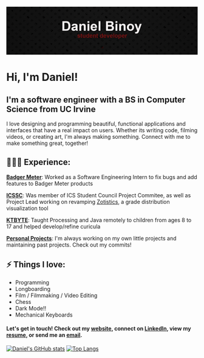 [![Banner Image](banner.png)](https://binoy.co)

# Hi, I'm Daniel!
## I'm a software engineer with a BS in Computer Science from UC Irvine
I love designing and programming  beautiful, functional applications and interfaces that have a real impact on users. Whether its writing code, filming videos, or creating art, I'm always making something. Connect with me to make something great, together! 

## 👨🏾‍💻 Experience: 

[**Badger Meter**][badgermeter]: Worked as a Software Engineering Intern to fix bugs and add features to Badger Meter products

[**ICSSC**][icssc]: Was member of ICS Student Council Project Commitee, as well as Project Lead working on revamping [Zotistics][zotistics], a grade distribution visualization tool

[**KTBYTE**][ktbyte]: Taught Processing and Java remotely to children from ages 8 to 17 and helped develop/refine curicula

[**Personal Projects**][projects]: I'm always working on my own little projects and maintaining past projects. Check out my commits!
 
## ⚡ Things I love:
 - Programming 
 - Longboarding
 - Film / Filmmaking / Video Editing
 - Chess
 - Dark Mode!!
 - Mechanical Keyboards
 
#### Let's get in touch! Check out my [website][website], connect on [LinkedIn][linkedin], view my [resume][resume], or send me an [email][email].

[![Daniel's GitHub stats](https://github-readme-stats.vercel.app/api?username=binoy-d)](https://github.com/anuraghazra/github-readme-stats)
[![Top Langs](https://github-readme-stats.vercel.app/api/top-langs/?username=anuraghazra)](https://github.com/anuraghazra/github-readme-stats)

[website]: https://www.binoy.co
[linkedin]: https://www.linkedin.com/in/binoy-d/
[resume]: https://www.binoy.co/files/resume.pdf
[email]: mailto:dbinoy15@gmail.com
[icssc]: https://studentcouncil.ics.uci.edu/
[curicular]: https://www.curicular.com/
[ktbyte]: https://www.ktbyte.com/
[badgermeter]: https://www.badgermeter.com/
[zotistics]: https://zotistics.com
[projects]: https://binoy.co/#projects
